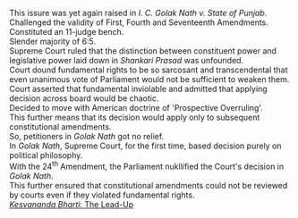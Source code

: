 This issure was yet again raised in <i>I. C. Golak Nath v. State of Punjab</i>.<br>
Challenged the validity of First, Fourth and Seventeenth Amendments.<br>
Constituted an 11-judge bench.<br>
Slender majority of 6:5.<br>
Supreme Court ruled that the distinction between constituent power and legislative power laid down in <i>Shankari Prasad</i> was unfounded.<br>
Court dound fundamental rights to be so sarcosant and transcendental that even unanimous vote of Parliament would not be sufficient to weaken them.<br>
Court asserted that fundamental inviolable and admitted that applying decision across board would be chaotic.<br>
Decided to move with American doctrine of 'Prospective Overruling'.<br>
This further means that its decision would apply only to subsequent constitutional amendments.<br>
So, petitioners in <i>Golak Nath</i> got no relief.<br>
In <i>Golak Nath</i>, Supreme Court, for the first time, based decision purely on political philosophy.<br>
With the 24<sup>th</sup> Amendment, the Parliament nukllified the Court's decision in <i>Golak Nath</i>.<br>
This further ensured that constitutional amendments could not be reviewed by courts even if they violated fundamental rights.<br>
[<i>Kesvananda Bharti</i>: The Lead-Up](./Lead%20up.md)
